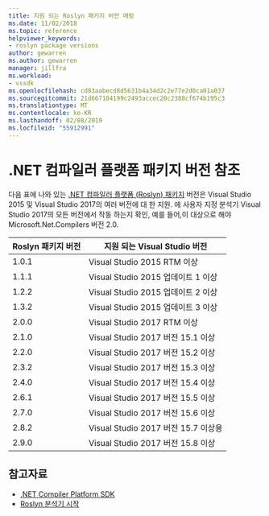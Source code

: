 ```yaml
---
title: 지원 되는 Roslyn 패키지 버전 매핑
ms.date: 11/02/2018
ms.topic: reference
helpviewer_keywords:
- roslyn package versions
author: gewarren
ms.author: gewarren
manager: jillfra
ms.workload:
- vssdk
ms.openlocfilehash: cd83aabecd8d5631b4a34d2c2e77e2d0ca01a037
ms.sourcegitcommit: 21d667104199c2493accec20c2388cf674b195c3
ms.translationtype: MT
ms.contentlocale: ko-KR
ms.lasthandoff: 02/08/2019
ms.locfileid: "55912991"
---
```

# <a name="net-compiler-platform-package-version-reference"></a>.NET 컴파일러 플랫폼 패키지 버전 참조

다음 표에 나와 있는 [.NET 컴파일러 플랫폼 (Roslyn) 패키지](https://www.nuget.org/packages/Microsoft.Net.Compilers/) 버전은 Visual Studio 2015 및 Visual Studio 2017의 여러 버전에 대 한 지원. 에 사용자 지정 분석기 Visual Studio 2017의 모든 버전에서 작동 하는지 확인, 예를 들어,이 대상으로 해야 Microsoft.Net.Compilers 버전 2.0.

| Roslyn 패키지 버전 | 지원 되는 Visual Studio 버전 |
| - | - |
| 1.0.1 | Visual Studio 2015 RTM 이상 |
| 1.1.1 | Visual Studio 2015 업데이트 1 이상 |
| 1.2.2 | Visual Studio 2015 업데이트 2 이상 |
| 1.3.2 | Visual Studio 2015 업데이트 3 이상 |
| 2.0.0 | Visual Studio 2017 RTM 이상 |
| 2.1.0 | Visual Studio 2017 버전 15.1 이상 |
| 2.2.0 | Visual Studio 2017 버전 15.2 이상 |
| 2.3.2 | Visual Studio 2017 버전 15.3 이상 |
| 2.4.0 | Visual Studio 2017 버전 15.4 이상 |
| 2.6.1 | Visual Studio 2017 버전 15.5 이상 |
| 2.7.0 | Visual Studio 2017 버전 15.6 이상 |
| 2.8.2 | Visual Studio 2017 버전 15.7 이상용 |
| 2.9.0 | Visual Studio 2017 버전 15.8 이상 |

## <a name="see-also"></a>참고자료

- [.NET Compiler Platform SDK](/dotnet/csharp/roslyn-sdk/)
- [Roslyn 분석기 시작](getting-started-with-roslyn-analyzers.md)